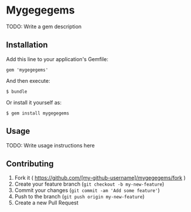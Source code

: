 # Mygegegems

TODO: Write a gem description

## Installation

Add this line to your application's Gemfile:

    gem 'mygegegems'

And then execute:

    $ bundle

Or install it yourself as:

    $ gem install mygegegems

## Usage

TODO: Write usage instructions here

## Contributing

1. Fork it ( https://github.com/[my-github-username]/mygegegems/fork )
2. Create your feature branch (`git checkout -b my-new-feature`)
3. Commit your changes (`git commit -am 'Add some feature'`)
4. Push to the branch (`git push origin my-new-feature`)
5. Create a new Pull Request
